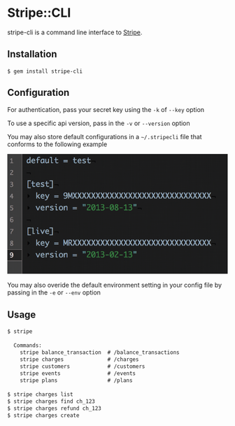 # Stripe::CLI

stripe-cli is a command line interface to [Stripe](https://stripe.com).

## Installation

    $ gem install stripe-cli

## Configuration

For authentication, pass your secret key using the `-k` of `--key` option

To use a specific api version, pass in the `-v` or `--version` option

You may also store default configurations in a `~/.stripecli` file that conforms to the following example

![example config file](./example.png)

You may also overide the default environment setting in your config file by passing in the `-e` or `--env` option

## Usage

    $ stripe

      Commands:
        stripe balance_transaction  # /balance_transactions
        stripe charges              # /charges
        stripe customers            # /customers
        stripe events               # /events
        stripe plans                # /plans

    $ stripe charges list
    $ stripe charges find ch_123
    $ stripe charges refund ch_123
    $ stripe charges create